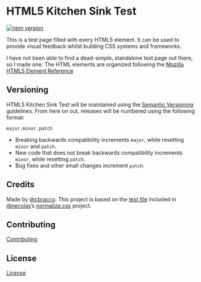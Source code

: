 # HTML5 Kitchen Sink Test

[![npm version](https://badge.fury.io/js/html5-test-page.svg)](https://badge.fury.io/js/html5-test-page)

This is a test page filled with every HTML5 element. It can be used to provide
visual feedback whilst building CSS systems and frameworks.

I have not been able to find a dead-simple, standalone test page out there, so
I made one. The HTML elements are organized following the [Mozilla HTML5
Element Reference](https://developer.mozilla.org/en-US/docs/Web/HTML/Element)


## Versioning

HTML5 Kitchen Sink Test will be maintained using the [Semantic
Versioning](http://semver.org/) guidelines. From here on out, releases will be 
numbered using the following format:

`major.minor.patch`

* Breaking backwards compatibility increments `major`, while resetting `minor`
  and `patch`.
* New code that does not break backwards compatibility increments `minor`, while
  resetting `patch`.
* Bug fixes and other small changes increment `patch`.

## Credits

Made by [@cbracco](http://cbracco.me). This project is based on the [test
file](https://github.com/necolas/normalize.css/blob/master/test.html) included
in [@necolas](https://github.com/necolas/)’s 
[normalize.css](https://github.com/necolas/normalize.css/) project.

## Contributing

[Contributing](CONTRIBUTING.md)

## License

[License](LICENSE)
